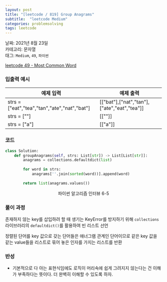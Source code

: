 ```yaml
---
layout: post
title: "[leetcode / 819] Group Anagrams"
subtitle:  "leetcode Medium"
categories: problemsolving
tags: leetcode
---
```


날짜: 2021년 8월 23일  
카테고리: 문자열  
태그: `Medium`, `49`, `파이썬`  


[leetcode 49 - Most Common Word](https://leetcode.com/problems/group-anagrams/)

### 입출력 예시  

|예제 입력|예제 출력|
|---|---|
|strs = ["eat","tea","tan","ate","nat","bat"]|[["bat"],["nat","tan"],["ate","eat","tea"]]|
|strs = [""]|[[""]]|
|strs = ["a"]|[["a"]]|  
  
### 코드
  
```python
class Solution:
    def groupAnagrams(self, strs: List[str]) -> List[List[str]]:
        anagrams = collections.defaultdict(list)
        
        for word in strs:
            anagrams[''.join(sorted(word))].append(word)
            
        return list(anagrams.values())
```
<center> 파이썬 알고리즘 인터뷰 6-5 </center>
  
### 풀이 과정  
  
존재하지 않는 key를 삽입하려 할 때 생기는 KeyError를 방지하기 위해 `collections`라이브러리의 `defaultdict()`를 활용하여 빈 리스트 선언  
  
정렬된 단어를 key 값으로 갖는 단어들은 애너그램 관계인 단어이므로 같은 key 값을 같는 value들을 리스트로 묶어 놓은 인자를 가지는 리스트를 반환  
  
### 반성
  
- 기본적으로 다 아는 표현식임에도 로직이 머리속에 쉽게 그려지지 않는다는 건 이해가 부족하다는 뜻이다. 더 완벽히 이해할 수 있도록 하자.    
